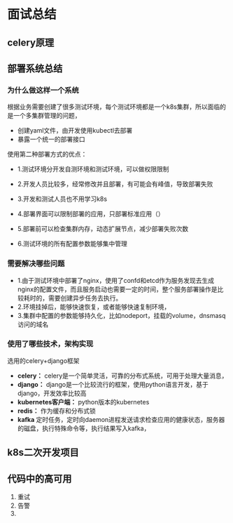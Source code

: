 # 面试总结

## celery原理

## 部署系统总结

### 为什么做这样一个系统

根据业务需要创建了很多测试环境，每个测试环境都是一个k8s集群，所以面临的是一个多集群管理的问题，

+ 创建yaml文件，由开发使用kubectl去部署
+ 暴露一个统一的部署接口

使用第二种部署方式的优点：

+ 1.测试环境分开发自测环境和测试环境，可以做权限限制

+ 2.开发人员比较多，经常修改并且部署，有可能会有峰值，导致部署失败

+ 3.开发和测试人员也不用学习k8s

+ 4.部署界面可以限制部署的应用，只部署标准应用（）

+ 5.部署前可以检查集群内存，动态扩展节点，减少部署失败次数

+ 6.测试环境的所有配置参数能够集中管理

### 需要解决哪些问题

+ 1.由于测试环境中部署了nginx，使用了confd和etcd作为服务发现去生成nginx的配置文件，而且服务启动也需要一定的时间，整个服务部署操作是比较耗时的，需要创建异步任务去执行。
+ 2.环境挂掉后，能够快速恢复，或者能够快速复制环境，
+ 3.集群中配置的参数能够持久化，比如nodeport，挂载的volume，dnsmasq访问的域名

### 使用了哪些技术，架构实现

选用的celery+django框架

+ **celery：** celery是一个简单灵活，可靠的分布式系统，可用于处理大量消息，
+ **django：** django是一个比较流行的框架，使用python语言开发，基于django，开发效率比较高
+ **kubernetes客户端：** python版本的kubernetes
+ **redis：** 作为缓存和分布式锁
+ **kafka** 定时任务，定时向daemon进程发送请求检查应用的健康状态，服务器的磁盘，执行特殊命令等，执行结果写入kafka，

## k8s二次开发项目

## 代码中的高可用

1. 重试
2. 告警
3. 

